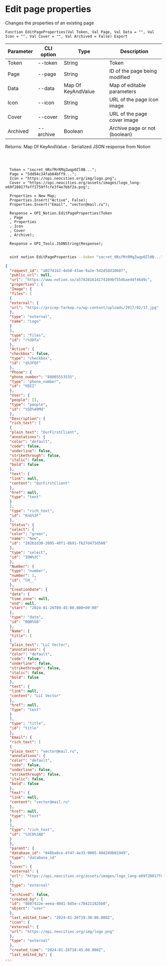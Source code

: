 ﻿---
sidebar_position: 4
---

# Edit page properties
 Changes the properties of an existing page



`Function EditPageProperties(Val Token, Val Page, Val Data = "", Val Icon = "", Val Cover = "", Val Archived = False) Export`

  | Parameter | CLI option | Type | Description |
  |-|-|-|-|
  | Token | --token | String | Token |
  | Page | --page | String | ID of the page being modified |
  | Data | --data | Map Of KeyAndValue | Map of editable parameters |
  | Icon | --icon | String | URL of the page icon image |
  | Cover | --cover | String | URL of the page cover image |
  | Archived | --archive | Boolean | Archive page or not (boolean) |

  
  Returns:  Map Of KeyAndValue - Serialized JSON response from Notion

<br/>




```bsl title="Code example"
  
  Token = "secret_9RsfMrRMqZwqp0Zl0B...";
  Page = "5dd94c34fab04bff9...";
  Icon = "https://opi.neocities.org/img/logo.png";
  Cover = "https://opi.neocities.org/assets/images/logo_long-e69f28017feff1759ffcfe3f4e7bbf2a.png";
  
  Properties = New Map;
  Properties.Insert("Active", False);
  Properties.Insert("Email", "vector@mail.ru");
  
  Response = OPI_Notion.EditPageProperties(Token
  , Page
  , Properties
  , Icon
  , Cover
  , Archive);
  
  Response = OPI_Tools.JSONString(Response);
```



```sh title="CLI command example"
    
  oint notion EditPageProperties --token "secret_9RsfMrRMqZwqp0Zl0B..." --page "5dd94c34fab04bff9..." --data %data% --icon "https://opi.neocities.org/img/logo.png" --cover "https://opi.neocities.org/assets/images/logo_long-e69f28017feff1759ffcfe3f4e7bbf2a.png" --archive %archive%

```

```json title="Result"
{
  "request_id": "a02741b2-4eb8-43ae-9a2e-542d5dd10687",
  "public_url": null,
  "url": "https://www.notion.so/a574281614174169bf55dbae44f46d9c",
  "properties": {
  "Image": {
  "files": [
  {
  "external": {
  "url": "https://pricep-farkop.ru/wp-content/uploads/2017/02/17.jpg"
  },
  "type": "external",
  "name": "Logo"
  }
  ],
  "type": "files",
  "id": "r%3Dfa"
  },
  "Active": {
  "checkbox": false,
  "type": "checkbox",
  "id": "q%3FQF"
  },
  "Phone": {
  "phone_number": "88005553535",
  "type": "phone_number",
  "id": "hDII"
  },
  "User": {
  "people": [],
  "type": "people",
  "id": "%5D%40Md"
  },
  "Description": {
  "rich_text": [
  {
  "plain_text": "OurFirstClient",
  "annotations": {
  "color": "default",
  "code": false,
  "underline": false,
  "strikethrough": false,
  "italic": false,
  "bold": false
  },
  "text": {
  "link": null,
  "content": "OurFirstClient"
  },
  "href": null,
  "type": "text"
  }
  ],
  "type": "rich_text",
  "id": "KnG%3F"
  },
  "Status": {
  "select": {
  "color": "green",
  "name": "New",
  "id": "202b1d30-2095-40f1-8b91-f627d475d560"
  },
  "type": "select",
  "id": "IDW%3C"
  },
  "Number": {
  "type": "number",
  "number": 1,
  "id": "CH__"
  },
  "CreationDate": {
  "date": {
  "time_zone": null,
  "end": null,
  "start": "2024-01-26T09:45:00.000+00:00"
  },
  "type": "date",
  "id": "BQN%5B"
  },
  "Name": {
  "title": [
  {
  "plain_text": "LLC Vector",
  "annotations": {
  "color": "default",
  "code": false,
  "underline": false,
  "strikethrough": false,
  "italic": false,
  "bold": false
  },
  "text": {
  "link": null,
  "content": "LLC Vector"
  },
  "href": null,
  "type": "text"
  }
  ],
  "type": "title",
  "id": "title"
  },
  "Email": {
  "rich_text": [
  {
  "plain_text": "vector@mail.ru",
  "annotations": {
  "color": "default",
  "code": false,
  "underline": false,
  "strikethrough": false,
  "italic": false,
  "bold": false
  },
  "text": {
  "link": null,
  "content": "vector@mail.ru"
  },
  "href": null,
  "type": "text"
  }
  ],
  "type": "rich_text",
  "id": "%3CO%3AD"
  }
  },
  "parent": {
  "database_id": "048ba0ce-4f47-4e33-9005-40d249b01949",
  "type": "database_id"
  },
  "cover": {
  "external": {
  "url": "https://opi.neocities.org/assets/images/logo_long-e69f28017feff1759ffcfe3f4e7bbf2a.png"
  },
  "type": "external"
  },
  "archived": false,
  "created_by": {
  "id": "8b07422e-eeea-40d1-8d5e-c784211825b0",
  "object": "user"
  },
  "last_edited_time": "2024-01-26T19:30:00.000Z",
  "icon": {
  "external": {
  "url": "https://opi.neocities.org/img/logo.png"
  },
  "type": "external"
  },
  "created_time": "2024-01-26T18:45:00.000Z",
  "last_edited_by": {
...
```
